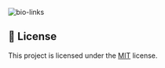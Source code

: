 ![bio-links](https://socialify.git.ci/foxixus1/bio-page/image?description=1&forks=1&issues=1&language=1&name=1&owner=1&pattern=Solid&pulls=1&stargazers=1&theme=Auto)

## 📝 **License**

This project is licensed under the [MIT](./LICENSE) license.
